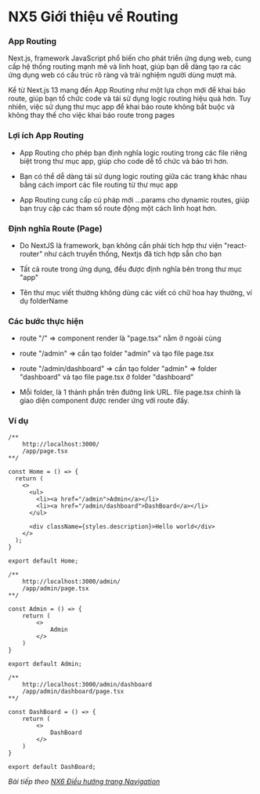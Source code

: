 # NX5 Giới thiệu về Routing

### App Routing

Next.js, framework JavaScript phổ biến cho phát triển ứng dụng web, cung cấp hệ thống routing mạnh mẽ và linh hoạt, giúp bạn dễ dàng tạo ra các ứng dụng web có cấu trúc rõ ràng và trải nghiệm người dùng mượt mà.

Kể từ Next.js 13 mang đến App Routing như một lựa chọn mới để khai báo route, giúp bạn tổ chức code và tái sử dụng logic routing hiệu quả hơn. Tuy nhiên, việc sử dụng thư mục app để khai báo route không bắt buộc và không thay thế cho việc khai báo route trong pages

### Lợi ích App Routing

- App Routing cho phép bạn định nghĩa logic routing trong các file riêng biệt trong thư mục app, giúp cho code dễ tổ chức và bảo trì hơn.

- Bạn có thể dễ dàng tái sử dụng logic routing giữa các trang khác nhau bằng cách import các file routing từ thư mục app

- App Routing cung cấp cú pháp mới ...params cho dynamic routes, giúp bạn truy cập các tham số route động một cách linh hoạt hơn.

### Định nghĩa Route (Page)

- Do NextJS là framework, bạn không cần phải tích hợp thư viện "react-router" như cách truyền thống, Nextjs đã tích hợp sẵn cho bạn

- Tất cả route trong ứng dụng, đều được định nghĩa bên trong thư mục "app"

- Tên thư mục viết thường không dùng các viết có chữ hoa hay thường, ví dụ folderName

### Các bước thực hiện

- route "/" => component render là "page.tsx" nằm ở ngoài cùng

- route "/admin" => cần tạo folder "admin" và tạo file page.tsx

- route "/admin/dashboard" => cần tạo folder "admin" => folder "dashboard" và tạo file page.tsx ở folder "dashboard"

- Mỗi folder, là 1 thành phần trên đường link URL. file page.tsx chính là giao diện component được render ứng với route đấy.

### Ví dụ


```
/** 
    http://localhost:3000/
    /app/page.tsx 
**/

const Home = () => {
  return (
    <>
      <ul>
        <li><a href="/admin">Admin</a></li>
        <li><a href="/admin/dashboard">DashBoard</a></li>
      </ul>

      <div className={styles.description}>Hello world</div>
    </>
  );
}

export default Home;
```



```
/** 
    http://localhost:3000/admin/
    /app/admin/page.tsx 
**/

const Admin = () => {
    return (
        <>
            Admin
        </>
    )
}

export default Admin;
```


```
/** 
    http://localhost:3000/admin/dashboard
    /app/admin/dashboard/page.tsx 
**/

const DashBoard = () => {
    return (
        <>
            DashBoard
        </>
    )
}

export default DashBoard;
```

*Bài tiếp theo [NX6 Điều hướng trang Navigation ](/session/session_06_navigation.md)*